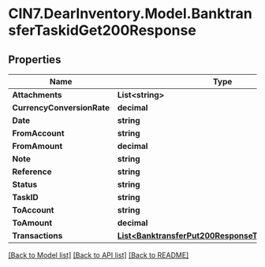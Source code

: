 # CIN7.DearInventory.Model.BanktransferTaskidGet200Response

## Properties

| Name                       | Type                                                                                                          | Description | Notes      |
| -------------------------- | ------------------------------------------------------------------------------------------------------------- | ----------- | ---------- |
| **Attachments**            | **List&lt;string&gt;**                                                                                        |             | [optional] |
| **CurrencyConversionRate** | **decimal**                                                                                                   |             | [optional] |
| **Date**                   | **string**                                                                                                    |             | [optional] |
| **FromAccount**            | **string**                                                                                                    |             | [optional] |
| **FromAmount**             | **decimal**                                                                                                   |             | [optional] |
| **Note**                   | **string**                                                                                                    |             | [optional] |
| **Reference**              | **string**                                                                                                    |             | [optional] |
| **Status**                 | **string**                                                                                                    |             | [optional] |
| **TaskID**                 | **string**                                                                                                    |             | [optional] |
| **ToAccount**              | **string**                                                                                                    |             | [optional] |
| **ToAmount**               | **decimal**                                                                                                   |             | [optional] |
| **Transactions**           | [**List&lt;BanktransferPut200ResponseTransactionsInner&gt;**](BanktransferPut200ResponseTransactionsInner.md) |             | [optional] |

[[Back to Model list]](../README.md#documentation-for-models) [[Back to API list]](../README.md#documentation-for-api-endpoints) [[Back to README]](../README.md)
